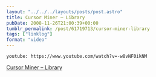 ```yaml
---
layout: "../../../layouts/posts/post.astro"
title: Cursor Miner – Library
pubDate: 2008-11-26T21:00:39+00:00
tumblr_permalink: /post/61719713/cursor-miner-library
tags: ["linklog"]
format: "video"
---
```


`youtube: https://www.youtube.com/watch?v=-w8vNF0ikNM`

[Cursor Miner &#8211; Library][1]

[1]: https://www.youtube.com/watch?v=-w8vNF0ikNM
